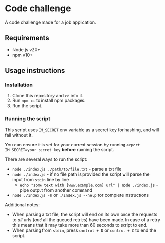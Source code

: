 # Code challenge

A code challenge made for a job application.

## Requirements

- Node.js v20+
- npm v10+

## Usage instructions

### Installation

1. Clone this repository and `cd` into it.
2. Run `npm ci` to install npm packages.
3. Run the script.

### Running the script

This script uses `IM_SECRET` env variable as a secret key for hashing, and will fail without it.

You can ensure it is set for your current session by running `export IM_SECRET=your_secret_key` **before** running the script.

There are several ways to run the script:
- `node ./index.js ./path/to/file.txt` - parse a txt file
- `node ./index.js` - if no file path is provided the script will parse the input from `stdin` line by line
  - `echo "some text with [www.example.com] url" | node ./index.js` - pipe output from another command
- `node ./index.js -h` or `./index.js --help` for complete instructions

Additional notes:
- When parsing a txt file, the script will end on its own once the requests to *all* urls (*and* all the queued retries) have been made. In case of a retry this means that it may take more than 60 seconds to script to end.
- When parsing from `stdin`, press `control + D` or `control + C` to end the script.
